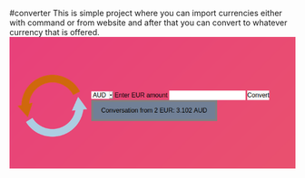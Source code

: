 #converter
This is simple project where you can import currencies either with command or from website and after that you can convert to whatever currency that is offered.
<br />
![alt text](https://github.com/JanisKaucis/laravel_learning/blob/master/Convert/public/Storage/Pictures/picture.png)
